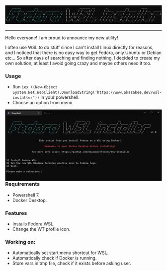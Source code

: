 <h3 align="center"><img src=".github/assets/logo.png"></h3>

---
Hello everyone! I am proud to announce my new utility!

I often use WSL to do stuff since I can't install Linux directly for reasons, and I noticed that there is no easy way to get Fedora, only Ubuntu or Debian etc... So after days of searching and finding nothing, I decided to create my own solution, at least I avoid going crazy and maybe others need it too.
### Usage

- Run `iex ((New-Object System.Net.WebClient).DownloadString('https://www.okazakee.dev/wsl-installer'))` in your powershell.
- Choose an option from menu.

<img src=".github/assets/wt.png" alt="img" align="right" width="650px">

### Requirements

- Powershell 7.
- Docker Desktop.

### Features

- Installs Fedora WSL.
- Change the WT profile icon.

### Working on:

- Automatically set start menu shortcut for WSL.
- Automatically check if Docker is running.
- Store vars in tmp file, check if it exists before asking user.
